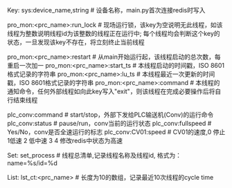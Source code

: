 Key:
sys:device_name,string		 	# 设备名称，main.py首次连接redis时写入

pro_mon:<prc_name>:run_lock		# 现场运行锁，该key为空说明无此线程，如该线程为整数说明线程id为该整数的线程正在运行中;
								  每个线程均会判断这个key的状态，一旦发现该key不存在，将立刻终止当前线程

pro_mon:<prc_name>:restart		# 从main开始运行起，该线程启动的总次数，每重启一次加一
pro_mon:<prc_name>:start_ts		# 本线程启动的时间戳，ISO 8601格式记录的字符串
pro_mon:<prc_name>:lu_ts		# 本线程最近一次更新的时间戳，ISO 8601格式记录的字符串
pro_mon:<prc_name>:command		# 本线程的通知命令，任何外部线程如向此key写入"exit"，则该线程在完成必要操作后将自行结束线程

plc_conv:command				# start/stop，外部下发给PLC输送机(Conv)的运行命令
plc_conv:status					# pause/run，conv当前的运行状态
plc_conv:fullspeed				# Yes/No，conv是否全速运行的标志
plc_conv:CV01:speed				# CV01的速度,0 停止 1低速 2 低中速 3 4 修改redis中状态为高速

Set:
set_process						# 线程总清单,记录线程名称及线程id, 格式为：name=%s/id=%d

List:
lst_ct:<prc_name>				# 长度为10的数组，记录最近10次线程的cycle time